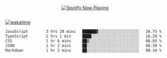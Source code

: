 

<p align="center">
  <a href="https://open.spotify.com/user/31ljmyymhthokwewwcd6dsdmvprm" target="_blank"><img src="https://novatorem-psi-rosy.vercel.app/api/spotify" alt="Spotify Now Playing"/></a>
</p>

##

[![wakatime](https://wakatime.com/badge/user/87646243-158a-4241-a3cb-668e1fa2dbb8.svg)](https://wakatime.com/@87646243-158a-4241-a3cb-668e1fa2dbb8)
<!--START_SECTION:waka-->

```txt
JavaScript        3 hrs 20 mins   ██████▓░░░░░░░░░░░░░░░░░░   26.75 %
TypeScript        2 hrs 1 min     ████░░░░░░░░░░░░░░░░░░░░░   16.29 %
CSS               1 hr 6 mins     ██▒░░░░░░░░░░░░░░░░░░░░░░   08.93 %
JSON              1 hr 2 mins     ██░░░░░░░░░░░░░░░░░░░░░░░   08.39 %
Markdown          1 hr 2 mins     ██░░░░░░░░░░░░░░░░░░░░░░░   08.34 %
```

<!--END_SECTION:waka-->
